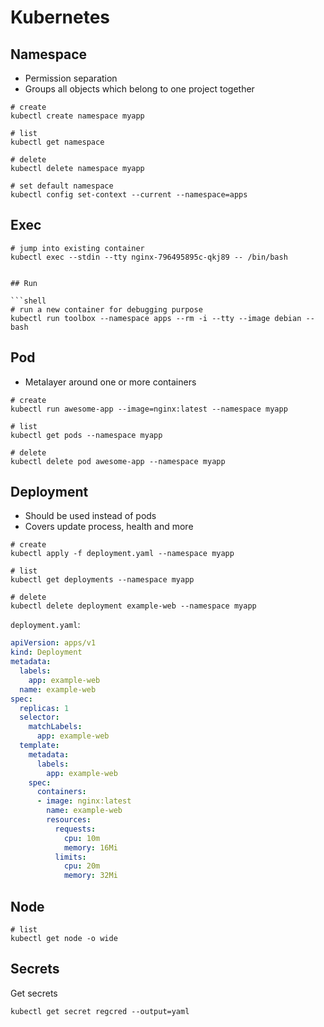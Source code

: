 # Kubernetes

## Namespace

* Permission separation
* Groups all objects which belong to one project together

```shell
# create
kubectl create namespace myapp

# list
kubectl get namespace

# delete
kubectl delete namespace myapp

# set default namespace
kubectl config set-context --current --namespace=apps
```

## Exec

```shell
# jump into existing container
kubectl exec --stdin --tty nginx-796495895c-qkj89 -- /bin/bash


## Run

```shell
# run a new container for debugging purpose
kubectl run toolbox --namespace apps --rm -i --tty --image debian -- bash
```

## Pod

* Metalayer around one or more containers

```shell
# create
kubectl run awesome-app --image=nginx:latest --namespace myapp

# list
kubectl get pods --namespace myapp

# delete
kubectl delete pod awesome-app --namespace myapp
```

## Deployment

* Should be used instead of pods
* Covers update process, health and more

```shell
# create
kubectl apply -f deployment.yaml --namespace myapp

# list
kubectl get deployments --namespace myapp

# delete
kubectl delete deployment example-web --namespace myapp
```

`deployment.yaml`: 

```yaml
apiVersion: apps/v1
kind: Deployment
metadata:
  labels:
    app: example-web
  name: example-web
spec:
  replicas: 1
  selector:
    matchLabels:
      app: example-web
  template:
    metadata:
      labels:
        app: example-web
    spec:
      containers:
      - image: nginx:latest
        name: example-web
        resources:
          requests:
            cpu: 10m
            memory: 16Mi
          limits:
            cpu: 20m
            memory: 32Mi
```

## Node

```shell
# list
kubectl get node -o wide
```

## Secrets

Get secrets

```shell
kubectl get secret regcred --output=yaml
```
